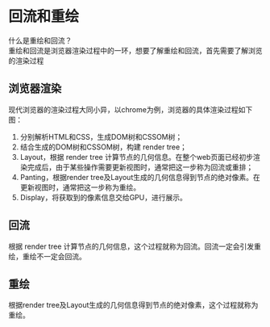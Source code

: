 # 回流和重绘
什么是重绘和回流？  
重绘和回流是浏览器渲染过程中的一环，想要了解重绘和回流，首先需要了解浏览的渲染过程
## 浏览器渲染
现代浏览器的渲染过程大同小异，以chrome为例，浏览器的具体渲染过程如下图：
1. 分别解析HTML和CSS，生成DOM树和CSSOM树；
2. 结合生成的DOM树和CSSOM树，构建 render tree；
3. Layout，根据 render tree 计算节点的几何信息。在整个web页面已经初步渲染完成后，由于某些操作需要更新视图时，通常把这一步称为回流或重排；
4. Panting，根据render tree及Layout生成的几何信息得到节点的绝对像素。在更新视图时，通常把这一步称为重绘。
5. Display，将获取到的像素信息交给GPU，进行展示。

## 回流
根据 render tree 计算节点的几何信息，这个过程就称为回流。回流一定会引发重绘，重绘不一定会回流。

## 重绘
根据render tree及Layout生成的几何信息得到节点的绝对像素，这个过程就称为重绘。